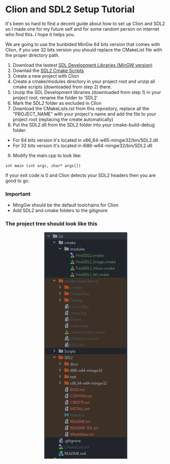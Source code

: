 # Clion and SDL2 Setup Tutorial

It's been so hard to find a decent guide about how to set up Clion and SDL2 so I made one for my future self and for some random person on internet who find this. I hope it helps you.

We are going to use the bunblded MinGw 64 bits version that comes with Clion, if you use 32 bits version you should replace the CMakeList file with the proper directory path.

1. Download the lastest [SDL Development Libraries (MinGW version)](https://www.libsdl.org/download-2.0.php)
2. Downlad the [SDL2 Cmake Scripts](https://github.com/tcbrindle/sdl2-cmake-scripts)
3. Create a new project with Clion
4. Create a cmake/modules directory in your project root and unzip all cmake scripts (downloaded from step 2) there.
5. Unzip the SDL Development libraries (downloaded from step 1) in your project root, rename the folder to 'SDL2'
6. Mark the SDL2 folder as excluded in Clion
7. Download the CMakeLists.txt from this repository, replace all the "PROJECT_NAME" with your project's name and add the file to your project root (replacing the create automatically)
8. Put the SDL2.dll from the SDL2 folder into your cmake-build-debug folder:
- For 64 bits version it's located in x86_64-w65-mingw32/bin/SDL2.dll
- For 32 bits version it's located in i686-w64-mingw32/bin/SDL2.dll

9. Modify the main.cpp to look like:

`int main (int argc, char* args[])`

If your exit code is 0 and Clion detects your SDL2 headers then you are good to go.

### Important

* MingGw should be the default toolchains for Clion
* Add SDL2 and cmake folders to the gitignore


### The project tree should look like this
<p align="center">
  <img src="Example.png" />
</p>
